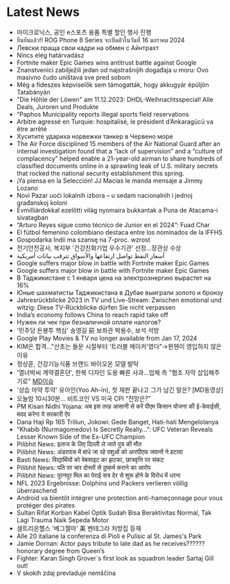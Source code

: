 # Latest News
-  마이크로닉스, 공인 e스포츠 용품 특별 할인 행사 진행
-  ยืนยันแล้ว!! ROG Phone 8 Series จะเปิดตัวในวันที่ 16 มกราคม 2024
-  Левски праща свои кадри на обмен с Айнтрахт
-  Nincs elég határvadász
-  Fortnite maker Epic Games wins antitrust battle against Google
-  Znanstvenici zabilježili jedan od najstrašnijih događaja u moru: Ovo masivno čudo uništava sve pred sobom
-  Még a fideszes képviselők sem támogatták, hogy akkugyár épüljön Tatabányán
-  "Die Höhle der Löwen" am 11.12.2023: DHDL-Weihnachtsspecial! Alle Deals, Juroren und Produkte
-  “Paphos Municipality reports illegal sports field reservations
-  Arbitre agressé en Turquie: hospitalisé, le président d’Ankaragücü va être arrêté
-  Хуситите удариха норвежки танкер в Червено море
-  The Air Force disciplined 15 members of the Air National Guard after an internal investigation found that a “lack of supervision” and a “culture of complacency” helped enable a 21-year-old airman to share hundreds of classified documents online in a sprawling leak of U.S. military secrets that rocked the national security establishment this spring.
-  ¡Ya piensa en la Selección! JJ Macías le manda mensaje a Jimmy Lozano
-  Novi Pazar uoči lokalnih izbora – u sedam nacionalnih i jednoj građanskoj koloni
-  Évmilliárdokkal ezelőtti világ nyomaira bukkantak a Puna de Atacama-i sivatagban
-  “Arturo Reyes sigue como técnico de Junior en el 2024”: Fuad Char
-  El fútbol femenino colombiano destaca entre los nominados de la IFFHS
-  Gospodarka Indii ma szansę na 7-proc. wzrost
-  전기안전공사, 복지부 '건강친화기업 우수기관' 선정...장관상 수상
-  أسعار النفط تواصل ارتفاعها والأسواق تترقب بيانات أمريكية
-  Google suffers major blow in battle with Fortnite maker Epic Games
-  Google suffers major blow in battle with Fortnite maker Epic Games
-  В Таджикистане с 1 января цена на электроэнергию вырастет на 16%
-  Юные шахматисты Таджикистана в Дубае выиграли золото и бронзу
-  Jahresrückblicke 2023 in TV und Live-Stream: Zwischen emotional und witzig: Diese TV-Rückblicke dürfen Sie nicht verpassen
-  India’s economy follows China to reach rapid take off
-  Нужен ли чек при безналичной оплате налогов?
-  '민주당 돈봉투 핵심' 송영길 前 보좌관 박용수, 보석 석방
-  Google Play Movies & TV no longer available from Jan 17, 2024
-  KIM은 합격…"산초는 돌문 시절부터 '트러블 메이커'였다"→뮌헨이 영입하지 않은 이유
-  정상훈, 건강기능식품 브랜드 바이오온 모델 발탁
-  '열녀박씨 계약결혼뎐', 한복 디자인 도용 빠른 사과…업체 측 "협조 자막 삽입해주기로" [MD이슈](종합)
-  '상습 마약 투약' 유아인(Yoo Ah-in), 첫 재판 끝나고 그가 남긴 말은? [MD동영상]
-  오늘밤 10시30분… 비트코인 VS 미국 CPI “전망은?”
-  PM Kisan Nidhi Yojana: अब इस तरह आसानी से करें पीएम किसान योजना की ई-केवाईसी, मदद करेगा ये सरकारी ऐप
-  Dana Haji Rp 165 Triliun, Jokowi: Gede Banget, Hati-hati Mengelolanya
-  “Khabib (Nurmagomedov) Is Secretly Really…”: UFC Veteran Reveals Lesser Known Side of the Ex-UFC Champion
-  Pilibhit News: इलाज के लिए दिल्ली ले जाते पुत्र की मौत
-  Pilibhit News: अंडरपास में बांधे जा रहे पशुओं को आरपीएफ जवानों ने हटाया
-  Basti News: विद्यार्थियों को वेबसाइट का झटका, छात्रवृत्ति पर संकट
-  Pilibhit News: पति पर चार दोस्तों से दुष्कर्म कराने का आरोप
-  Pilibhit News: पूरनपुर मिल का पेराई सत्र देर से शुरू होने के विरोध में धरना
-  NFL 2023 Ergebnisse: Dolphins und Packers verlieren völlig überraschend
-  Android va bientôt intégrer une protection anti-hameçonnage pour vous protéger des pirates
-  Sultan Rifat Korban Kabel Optik Sudah Bisa Beraktivitas Normal, Tak Lagi Trauma Naik Sepeda Motor
-  셀트리온헬스 '베그젤마' 美 벤테그라 처방집 등재
-  Alle 20 italiane la conferenza di Pioli e Pulisic al St. James's Park
-  Jamie Dornan: Actor pays tribute to late dad as he receives?????? honorary degree from Queen’s
-  Fighter: Karan Singh Grover`s first look as squadron leader Sartaj Gill out!
-  V skokih zdaj prevladuje nemščina
